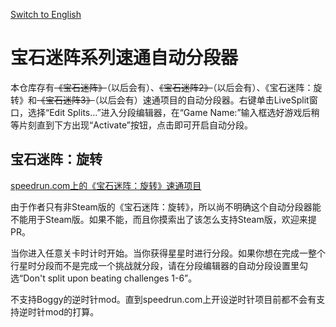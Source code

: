 [Switch to English](./readme.md)

# 宝石迷阵系列速通自动分段器

本仓库存有~~《宝石迷阵》~~（以后会有）、~~《宝石迷阵2》~~（以后会有）、《宝石迷阵：旋转》和~~《宝石迷阵3》~~（以后会有）速通项目的自动分段器。右键单击LiveSplit窗口，选择“Edit Splits...”进入分段编辑器，在“Game Name:”输入框选好游戏后稍等片刻直到下方出现“Activate”按钮，点击即可开启自动分段。

## 宝石迷阵：旋转

[speedrun.com上的《宝石迷阵：旋转》速通项目](https://www.speedrun.com/zh-CN/bejeweledtwist)

由于作者只有非Steam版的《宝石迷阵：旋转》，所以尚不明确这个自动分段器能不能用于Steam版。如果不能，而且你摸索出了该怎么支持Steam版，欢迎来提PR。

当你进入任意关卡时计时开始。当你获得星星时进行分段。如果你想在完成一整个行星时分段而不是完成一个挑战就分段，请在分段编辑器的自动分段设置里勾选“Don't split upon beating challenges 1-6”。

不支持Boggy的逆时针mod。直到speedrun.com上开设逆时针项目前都不会有支持逆时针mod的打算。
